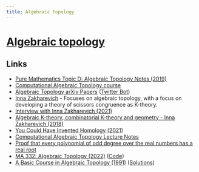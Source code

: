 ```yaml
---
title: Algebraic topology
---
```


# [Algebraic topology](https://en.wikipedia.org/wiki/Algebraic_topology)

## Links

- [Pure Mathematics Topic D: Algebraic Topology Notes (2019)](https://github.com/DavidMichaelRoberts/AlgebraicTopology2019/blob/master/Notes_1-8.pdf)
- [Computational Algebraic Topology course](http://people.maths.ox.ac.uk/nanda/cat/)
- [Algebraic Topology arXiv Papers](https://arxiv.org/list/math.AT/new) ([Twitter Bot](https://twitter.com/mathATb))
- [Inna Zakharevich](http://pi.math.cornell.edu/~zakh/) - Focuses on algebraic topology, with a focus on developing a theory of scissors congruence as K-theory.
- [Interview with Inna Zakharevich (2021)](https://www.youtube.com/watch?v=E4SYGwd22iM)
- [Algebraic K-theory, combinatorial K-theory and geometry - Inna Zakharevich (2018)](https://www.youtube.com/watch?v=wEz7fCvK6sM)
- [You Could Have Invented Homology (2021)](https://www.youtube.com/playlist?list=PLcaesJ30fdQ_qyizYsFvlm9LkJvj2CxxU)
- [Computational Algebraic Topology Lecture Notes](http://people.maths.ox.ac.uk/nanda/cat/TDANotes.pdf)
- [Proof that every polynomial of odd degree over the real numbers has a real root](https://twitter.com/niveknosdunk/status/1457799163735789569)
- [MA 332: Algebraic Topology (2022)](http://math.iisc.ac.in/~gadgil/algebraic-topology-2022/index.html) ([Code](https://github.com/siddhartha-gadgil/algebraic-topology-2022))
- [A Basic Course in Algebraic Topology (1991)](https://link.springer.com/book/10.1007/978-1-4939-9063-4) ([Solutions](https://github.com/hrkrshnn/AlgTop-Massey/blob/master/solutions.pdf))
